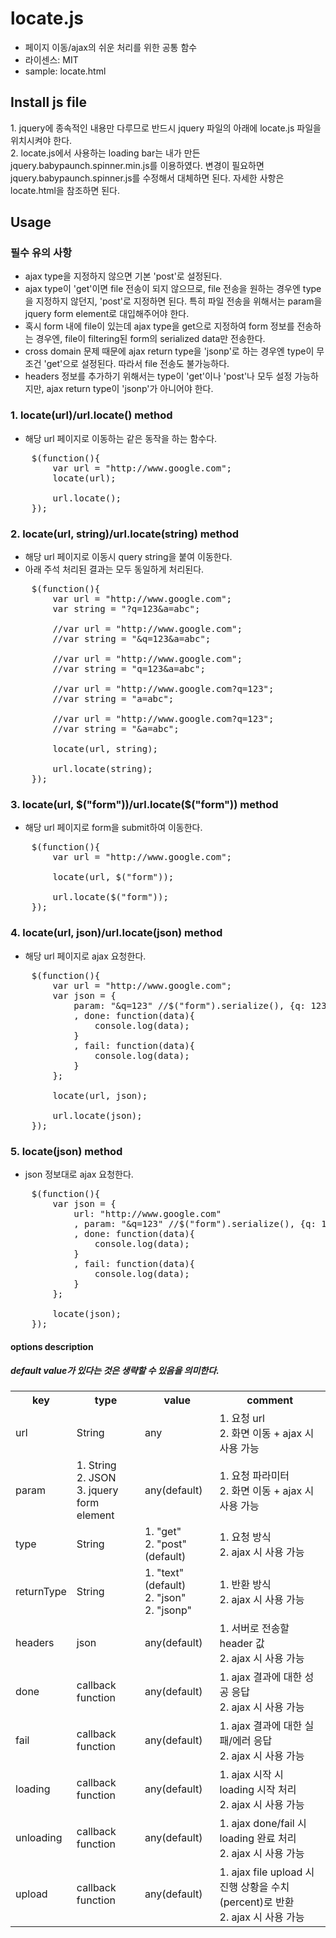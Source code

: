 # locate.js #
* 페이지 이동/ajax의 쉬운 처리를 위한 공통 함수
* 라이센스: MIT
* sample: locate.html

## Install js file ##
<div>1. jquery에 종속적인 내용만 다루므로 반드시 jquery 파일의 아래에 locate.js 파일을 위치시켜야 한다.</div>
<div>2. locate.js에서 사용하는 loading bar는 내가 만든 jquery.babypaunch.spinner.min.js를 이용하였다. 변경이 필요하면 jquery.babypaunch.spinner.js를 수정해서 대체하면 된다. 자세한 사항은 locate.html을 참조하면 된다.</div>

## Usage ##

### 필수 유의 사항 ###
* ajax type을 지정하지 않으면 기본 'post'로 설정된다.
* ajax type이 'get'이면 file 전송이 되지 않으므로, file 전송을 원하는 경우엔 type을 지정하지 않던지, 'post'로 지정하면 된다. 특히 파일 전송을 위해서는 param을 jquery form element로 대입해주어야 한다.
* 혹시 form 내에 file이 있는데 ajax type을 get으로 지정하여 form 정보를 전송하는 경우엔, file이 filtering된 form의 serialized data만 전송한다.
* cross domain 문제 때문에 ajax return type을 'jsonp'로 하는 경우엔 type이 무조건 'get'으로 설정된다. 따라서 file 전송도 불가능하다.
* headers 정보를 추가하기 위해서는 type이 'get'이나 'post'나 모두 설정 가능하지만, ajax return type이 'jsonp'가 아니어야 한다.

### 1. locate(url)/url.locate() method ###
* 해당 url 페이지로 이동하는 같은 동작을 하는 함수다.
<pre>
	$(function(){
		var url = "http://www.google.com";
		locate(url);
		
		url.locate();
	});
</pre>

### 2. locate(url, string)/url.locate(string) method ###
* 해당 url 페이지로 이동시 query string을 붙여 이동한다.
* 아래 주석 처리된 결과는 모두 동일하게 처리된다.
<pre>
	$(function(){
		var url = "http://www.google.com";
		var string = "?q=123&a=abc";
		
		//var url = "http://www.google.com";
		//var string = "&q=123&a=abc";
		
		//var url = "http://www.google.com";
		//var string = "q=123&a=abc";
		
		//var url = "http://www.google.com?q=123";
		//var string = "a=abc";
		
		//var url = "http://www.google.com?q=123";
		//var string = "&a=abc";
		
		locate(url, string);
		
		url.locate(string);
	});
</pre>

### 3. locate(url, $("form"))/url.locate($("form")) method ###
* 해당 url 페이지로 form을 submit하여 이동한다.
<pre>
	$(function(){
		var url = "http://www.google.com";
		
		locate(url, $("form"));
		
		url.locate($("form"));
	});
</pre>

### 4. locate(url, json)/url.locate(json) method ###
* 해당 url 페이지로 ajax 요청한다.
<pre>
	$(function(){
		var url = "http://www.google.com";
		var json = {
			param: "&q=123" //$("form").serialize(), {q: 123}, $("form")
			, done: function(data){
				console.log(data);
			}
			, fail: function(data){
				console.log(data);
			}
		};
		
		locate(url, json);
		
		url.locate(json);
	});
</pre>

### 5. locate(json) method ###
* json 정보대로 ajax 요청한다.
<pre>
	$(function(){
		var json = {
			url: "http://www.google.com"
			, param: "&q=123" //$("form").serialize(), {q: 123}, $("form")
			, done: function(data){
				console.log(data);
			}
			, fail: function(data){
				console.log(data);
			}
		};
		
		locate(json);
	});
</pre>

#### options description ####
##### default value가 있다는 것은 생략할 수 있음을 의미한다. #####
<table>
	<tr>
		<th>key</th>
		<th>type</th>
		<th>value</th>
		<th>comment</th>
	</tr>
	<tr>
		<td>url</td>
		<td>String</td>
		<td>any</td>
		<td>
			<div>1. 요청 url</div>
			<div>2. 화면 이동 + ajax 시 사용 가능</div>
		</td>
	</tr>
	<tr>
		<td>param</td>
		<td>
			<div>1. String</div>
			<div>2. JSON</div>
			<div>3. jquery form element</div>
		</td>
		<td>any(default)</td>
		<td>
			<div>1. 요청 파라미터</div>
			<div>2. 화면 이동 + ajax 시 사용 가능</div>
		</td>
	</tr>
	<tr>
		<td>type</td>
		<td>String</td>
		<td>
			<div>1. "get"</div>
			<div>2. "post"(default)</div>
		</td>
		<td>
			<div>1. 요청 방식</div>
			<div>2. ajax 시 사용 가능</div>
		</td>
	</tr>
	<tr>
		<td>returnType</td>
		<td>String</td>
		<td>
			<div>1. "text"(default)</div>
			<div>2. "json"</div>
			<div>2. "jsonp"</div>
		</td>
		<td>
			<div>1. 반환 방식</div>
			<div>2. ajax 시 사용 가능</div>
		</td>
	</tr>
	<tr>
		<td>headers</td>
		<td>json</td>
		<td>any(default)</td>
		<td>
			<div>1. 서버로 전송할 header 값</div>
			<div>2. ajax 시 사용 가능</div>
		</td>
	</tr>
	<tr>
		<td>done</td>
		<td>callback function</td>
		<td>any(default)</td>
		<td>
			<div>1. ajax 결과에 대한 성공 응답</div>
			<div>2. ajax 시 사용 가능</div>
		</td>
	</tr>
	<tr>
		<td>fail</td>
		<td>callback function</td>
		<td>any(default)</td>
		<td>
			<div>1. ajax 결과에 대한 실패/에러 응답</div>
			<div>2. ajax 시 사용 가능</div>
		</td>
	</tr>
	<tr>
		<td>loading</td>
		<td>callback function</td>
		<td>any(default)</td>
		<td>
			<div>1. ajax 시작 시 loading 시작 처리</div>
			<div>2. ajax 시 사용 가능</div>
		</td>
	</tr>
	<tr>
		<td>unloading</td>
		<td>callback function</td>
		<td>any(default)</td>
		<td>
			<div>1. ajax done/fail 시 loading 완료 처리</div>
			<div>2. ajax 시 사용 가능</div>
		</td>
	</tr>
	<tr>
		<td>upload</td>
		<td>callback function</td>
		<td>any(default)</td>
		<td>
			<div>1. ajax file upload 시 진행 상황을 수치(percent)로 반환</div>
			<div>2. ajax 시 사용 가능</div>
		</td>
	</tr>
</table>